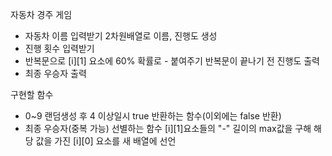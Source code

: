자동차 경주 게임


- 자동차 이름 입력받기
    2차원배열로 이름, 진행도 생성
- 진행 횟수 입력받기
- 반복문으로 [i][1] 요소에 60% 확률로 - 붙여주기
    반복문이 끝나기 전 진행도 출력
- 최종 우승자 출력




구현할 함수

- 0~9 랜덤생성 후 4 이상일시 true 반환하는 함수(이외에는 false 반환)
- 최종 우승자(중복 가능) 선별하는 함수
    [i][1]요소들의 "-" 길이의 max값을 구해 해당 값을 가진 [i][0] 요소를 새 배열에 선언
